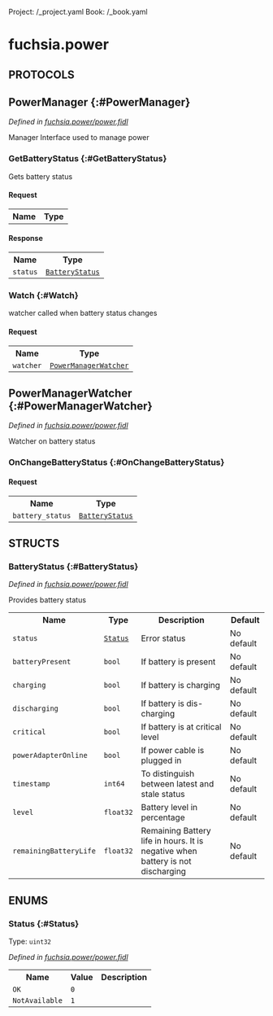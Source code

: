 Project: /_project.yaml
Book: /_book.yaml

# fuchsia.power


## **PROTOCOLS**

## PowerManager {:#PowerManager}
*Defined in [fuchsia.power/power.fidl](https://fuchsia.googlesource.com/fuchsia/+/master/sdk/fidl/fuchsia.power/power.fidl#44)*

 Manager Interface used to manage power

### GetBatteryStatus {:#GetBatteryStatus}

 Gets battery status

#### Request
<table>
    <tr><th>Name</th><th>Type</th></tr>
    </table>


#### Response
<table>
    <tr><th>Name</th><th>Type</th></tr>
    <tr>
            <td><code>status</code></td>
            <td>
                <code><a class='link' href='../fuchsia.power/index.html#BatteryStatus'>BatteryStatus</a></code>
            </td>
        </tr></table>

### Watch {:#Watch}

 watcher called when battery status changes

#### Request
<table>
    <tr><th>Name</th><th>Type</th></tr>
    <tr>
            <td><code>watcher</code></td>
            <td>
                <code><a class='link' href='../fuchsia.power/index.html#PowerManagerWatcher'>PowerManagerWatcher</a></code>
            </td>
        </tr></table>



## PowerManagerWatcher {:#PowerManagerWatcher}
*Defined in [fuchsia.power/power.fidl](https://fuchsia.googlesource.com/fuchsia/+/master/sdk/fidl/fuchsia.power/power.fidl#53)*

 Watcher on battery status

### OnChangeBatteryStatus {:#OnChangeBatteryStatus}


#### Request
<table>
    <tr><th>Name</th><th>Type</th></tr>
    <tr>
            <td><code>battery_status</code></td>
            <td>
                <code><a class='link' href='../fuchsia.power/index.html#BatteryStatus'>BatteryStatus</a></code>
            </td>
        </tr></table>





## **STRUCTS**

### BatteryStatus {:#BatteryStatus}
*Defined in [fuchsia.power/power.fidl](https://fuchsia.googlesource.com/fuchsia/+/master/sdk/fidl/fuchsia.power/power.fidl#13)*



 Provides battery status


<table>
    <tr><th>Name</th><th>Type</th><th>Description</th><th>Default</th></tr><tr>
            <td><code>status</code></td>
            <td>
                <code><a class='link' href='../fuchsia.power/index.html#Status'>Status</a></code>
            </td>
            <td> Error status
</td>
            <td>No default</td>
        </tr><tr>
            <td><code>batteryPresent</code></td>
            <td>
                <code>bool</code>
            </td>
            <td> If battery is present
</td>
            <td>No default</td>
        </tr><tr>
            <td><code>charging</code></td>
            <td>
                <code>bool</code>
            </td>
            <td> If battery is charging
</td>
            <td>No default</td>
        </tr><tr>
            <td><code>discharging</code></td>
            <td>
                <code>bool</code>
            </td>
            <td> If battery is dis-charging
</td>
            <td>No default</td>
        </tr><tr>
            <td><code>critical</code></td>
            <td>
                <code>bool</code>
            </td>
            <td> If battery is at critical level
</td>
            <td>No default</td>
        </tr><tr>
            <td><code>powerAdapterOnline</code></td>
            <td>
                <code>bool</code>
            </td>
            <td> If power cable is plugged in
</td>
            <td>No default</td>
        </tr><tr>
            <td><code>timestamp</code></td>
            <td>
                <code>int64</code>
            </td>
            <td> To distinguish between latest and stale status
</td>
            <td>No default</td>
        </tr><tr>
            <td><code>level</code></td>
            <td>
                <code>float32</code>
            </td>
            <td> Battery level in percentage
</td>
            <td>No default</td>
        </tr><tr>
            <td><code>remainingBatteryLife</code></td>
            <td>
                <code>float32</code>
            </td>
            <td> Remaining Battery life in hours. It is negative when battery is not discharging
</td>
            <td>No default</td>
        </tr>
</table>



## **ENUMS**

### Status {:#Status}
Type: <code>uint32</code>

*Defined in [fuchsia.power/power.fidl](https://fuchsia.googlesource.com/fuchsia/+/master/sdk/fidl/fuchsia.power/power.fidl#7)*



<table>
    <tr><th>Name</th><th>Value</th><th>Description</th></tr><tr>
            <td><code>OK</code></td>
            <td><code>0</code></td>
            <td></td>
        </tr><tr>
            <td><code>NotAvailable</code></td>
            <td><code>1</code></td>
            <td></td>
        </tr></table>












